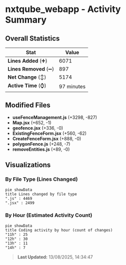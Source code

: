 # nxtqube_webapp - Activity Summary 

## Overall Statistics

| Stat                   | Value                                                             |
| ---------------------- | ----------------------------------------------------------------- |
| **Lines Added** (➕)   | 6071                                          |
| **Lines Removed** (➖) | 897                                        |
| **Net Change** (↕)    | 5174                |
| **Active Time** (⌚)   | 97 minutes |


## Modified Files
- **useFenceManagement.js** (+3298, -827)
- **Map.jsx** (+652, -1)
- **geofence.jsx** (+336, -0)
- **ExistingFenceForm.jsx** (+560, -62)
- **CreateFenceForm.jsx** (+888, -0)
- **polygonFence.js** (+248, -7)
- **removeEntities.js** (+89, -0)

## Visualizations

### By File Type (Lines Changed)

```mermaid
pie showData
title Lines changed by file type
".js" : 4469
".jsx" : 2499
```

### By Hour (Estimated Activity Count)

```mermaid
pie showData
title Coding activity by hour (count of changes)
"11h" : 25
"12h" : 30
"13h" : 11
"14h" : 7
```


> **Last Updated:** 13/08/2025, 14:34:47